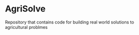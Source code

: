 # AgriSolve
Repository that contains code for building real world solutions to agricultural problmes
